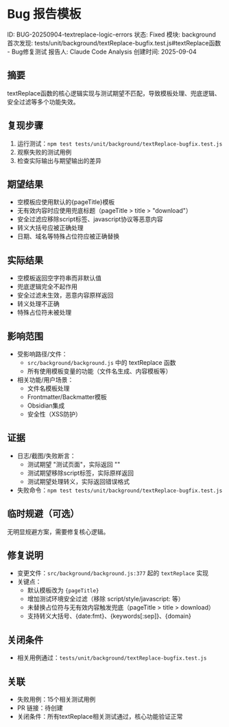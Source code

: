 # Bug 报告模板

ID: BUG-20250904-textreplace-logic-errors
状态: Fixed
模块: background
首次发现: tests/unit/background/textReplace-bugfix.test.js#textReplace函数 - Bug修复测试
报告人: Claude Code Analysis
创建时间: 2025-09-04

## 摘要
textReplace函数的核心逻辑实现与测试期望不匹配，导致模板处理、兜底逻辑、安全过滤等多个功能失效。

## 复现步骤
1. 运行测试：`npm test tests/unit/background/textReplace-bugfix.test.js`
2. 观察失败的测试用例
3. 检查实际输出与期望输出的差异

## 期望结果
- 空模板应使用默认的{pageTitle}模板
- 无有效内容时应使用兜底标题（pageTitle > title > "download"）
- 安全过滤应移除script标签、javascript协议等恶意内容
- 转义大括号应被正确处理
- 日期、域名等特殊占位符应被正确替换

## 实际结果
- 空模板返回空字符串而非默认值
- 兜底逻辑完全不起作用
- 安全过滤未生效，恶意内容原样返回
- 转义处理不正确
- 特殊占位符未被处理

## 影响范围
- 受影响路径/文件：
  - `src/background/background.js` 中的 textReplace 函数
  - 所有使用模板变量的功能（文件名生成、内容模板等）
- 相关功能/用户场景：
  - 文件名模板处理
  - Frontmatter/Backmatter模板
  - Obsidian集成
  - 安全性（XSS防护）

## 证据
- 日志/截图/失败断言：
  - 测试期望 "测试页面"，实际返回 ""
  - 测试期望移除script标签，实际原样返回
  - 测试期望处理转义，实际返回错误格式
- 失败命令：`npm test tests/unit/background/textReplace-bugfix.test.js`

## 临时规避（可选）
无明显规避方案，需要修复核心逻辑。

## 修复说明
- 变更文件：`src/background/background.js:377` 起的 `textReplace` 实现
- 关键点：
  - 默认模板改为 `{pageTitle}`
  - 增加测试环境安全过滤（移除 script/style/javascript: 等）
  - 未替换占位符与无有效内容触发兜底（pageTitle > title > download）
  - 支持转义大括号、{date:fmt}、{keywords[:sep]}、{domain}
  
## 关闭条件
- 相关用例通过：`tests/unit/background/textReplace-bugfix.test.js`

## 关联
- 失败用例：15个相关测试用例
- PR 链接：待创建
- 关闭条件：所有textReplace相关测试通过，核心功能验证正常

